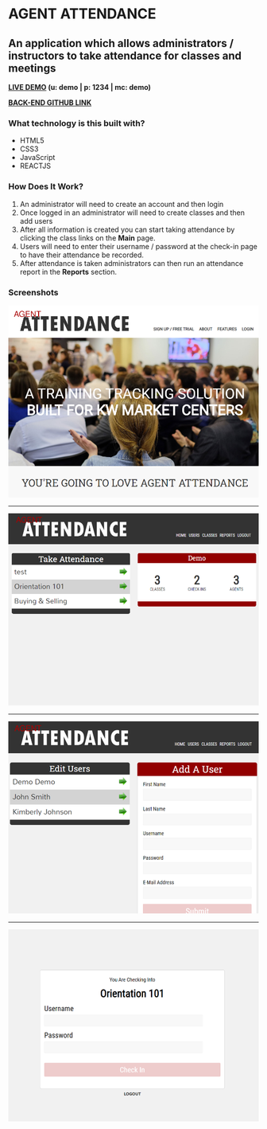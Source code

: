 # AGENT ATTENDANCE

## An application which allows administrators / instructors to take attendance for classes and meetings

**[LIVE DEMO](https://agent-attendance.rybo9000.now.sh/) (u: demo | p: 1234 | mc: demo)**

**[BACK-END GITHUB LINK](https://github.com/rybo9000/AgentAttendance-Server)**

### What technology is this built with?

- HTML5
- CSS3
- JavaScript
- REACTJS

### How Does It Work?

1. An administrator will need to create an account and then login
2. Once logged in an administrator will need to create classes and then add users
3. After all information is created you can start taking attendance by clicking the class links on the **Main** page.
4. Users will need to enter their username / password at the check-in page to have their attendance be recorded.
5. After attendance is taken administrators can then run an attendance report in the **Reports** section.

### Screenshots

![Agent Attendance Landing Page](https://github.com/rybo9000/repo-content/blob/master/AA_1.PNG?raw=true)

***

![Agent Attendance Home Page](https://github.com/rybo9000/repo-content/blob/master/AA_2.PNG?raw=true)

***

![Agent Attendance Edit Users](https://github.com/rybo9000/repo-content/blob/master/AA_3.PNG?raw=true)

***

![Agent Attendance Check-In](https://github.com/rybo9000/repo-content/blob/master/AA_4.PNG?raw=true)


